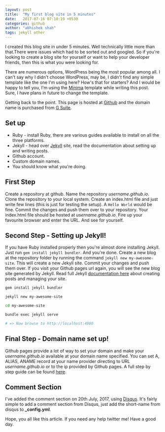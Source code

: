 ```yaml
---
layout: post
title:  "My first blog site in 5 minutes"
date:   2017-07-16 07:10:19 +0530
categories: github
author: "abhishek shah"
tags: jekyll other
---
```


 I created this blog site in under 5 minutes. Well technically little more than that.There were issues which had to be sorted out and googled. So if you're looking to create a blog site for yourself or want to help your developer friends, then this is what you were looking for.

There are numerous options, WordPress being the most popular among all. I can't say why I didn't choose WordPress, may be, I didn't find any simple template like the one I'm using here? How's that for starters? And I would be happy to tell you, I'm using the [Minima](https://github.com/jekyll/minima) template while writing this post. Sure, I have plans in future to change the template.

Getting back to the point. This page is hosted at [Github](https://pages.github.com/) and the domain name is purchased from [G Suite](https://gsuite.google.com).

## Set up

 * Ruby - install Ruby, there are various guides available to install on all the three platforms.
 * Jekyll - head over [Jekyll](https://jekyllrb.com/) site, read the documentation about setting up and writing posts.
 * Github account.
 * Custom domain names.
 * You should know what you're doing.

## First Step

Create a repository at github. Name the repository *username.github.io*. Clone the repository to your local system.
Create an index.html file and just write few lines (this is just for testing the setup). A `Hello World` would be fine. Commit the changes and push them over to your repository.
Your index.html file should be hosted at *username.github.io*. Fire up your favourite browser and enter the URL. And see for yourself.

## Second Step - Setting up Jekyll!

If you have Ruby installed properly then you're almost done installing Jekyll.
Just run `gem install jekyll bundler`. And you're done.
Create a new blog at the repository folder by running the command `jekyll new my-awesome-site`. This will create a new Jekyll site. Commit your changes and push them over. If you visit your Github pages url again, you will see the new blog site generated by Jekyll.
Read full Jekyll [documentation here](https://jekyllrb.com/docs/home/) about creating posts and managing your site.

```bash
gem install jekyll bundler

jekyll new my-awesome-site

cd my-awesome-site

bundle exec jekyll serve

# => Now browse to http://localhost:4000

```

## Final Step - Domain name set up!

Github pages provide a lot of way to set your domain and make your *username.github.io* available at your domain name specified. You can set A, ALIAS, ANAME record at your name provider directing to URL *username.github.io* or to the ip provided by Github pages. A full step by step guide can be found [here](https://help.github.com/articles/using-a-custom-domain-with-github-pages/).


## Comment Section

I've added the comment section on 20th July, 2017, using [Disqus](https://disqus.com/). It's fairly simple to add a comment section from Disqus, just add the short-name from disqus to **_config.yml**.

Hope, you all like this article. If you need any help twitter me!
Have a good day.
